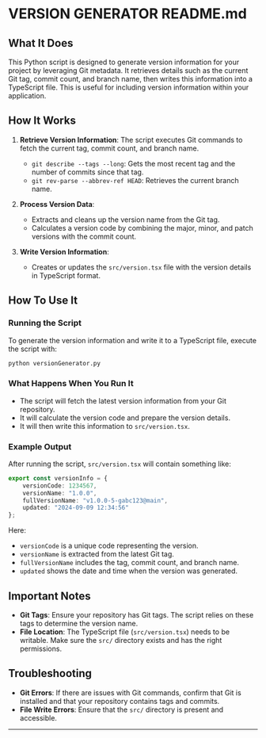 # VERSION GENERATOR README.md

## What It Does

This Python script is designed to generate version information for your project by leveraging Git metadata. It retrieves details such as the current Git tag, commit count, and branch name, then writes this information into a TypeScript file. This is useful for including version information within your application.

## How It Works

1. **Retrieve Version Information**: The script executes Git commands to fetch the current tag, commit count, and branch name.
   - `git describe --tags --long`: Gets the most recent tag and the number of commits since that tag.
   - `git rev-parse --abbrev-ref HEAD`: Retrieves the current branch name.

2. **Process Version Data**: 
   - Extracts and cleans up the version name from the Git tag.
   - Calculates a version code by combining the major, minor, and patch versions with the commit count.

3. **Write Version Information**: 
   - Creates or updates the `src/version.tsx` file with the version details in TypeScript format.

## How To Use It

### Running the Script

To generate the version information and write it to a TypeScript file, execute the script with:

```bash
python versionGenerator.py
```

### What Happens When You Run It

- The script will fetch the latest version information from your Git repository.
- It will calculate the version code and prepare the version details.
- It will then write this information to `src/version.tsx`.

### Example Output

After running the script, `src/version.tsx` will contain something like:

```typescript
export const versionInfo = {
    versionCode: 1234567,
    versionName: "1.0.0",
    fullVersionName: "v1.0.0-5-gabc123@main",
    updated: "2024-09-09 12:34:56"
};
```

Here:
- `versionCode` is a unique code representing the version.
- `versionName` is extracted from the latest Git tag.
- `fullVersionName` includes the tag, commit count, and branch name.
- `updated` shows the date and time when the version was generated.

## Important Notes

- **Git Tags**: Ensure your repository has Git tags. The script relies on these tags to determine the version name.
- **File Location**: The TypeScript file (`src/version.tsx`) needs to be writable. Make sure the `src/` directory exists and has the right permissions.

## Troubleshooting

- **Git Errors**: If there are issues with Git commands, confirm that Git is installed and that your repository contains tags and commits.
- **File Write Errors**: Ensure that the `src/` directory is present and accessible.

---
